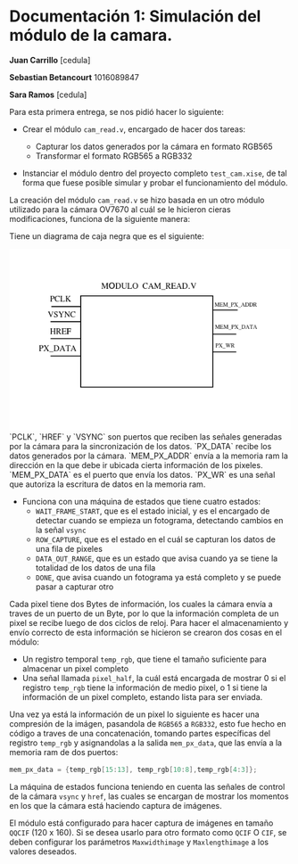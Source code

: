 # Documentación 1: Simulación del módulo de la camara.

**Juan Carrillo** [cedula]

**Sebastian Betancourt** 1016089847

**Sara Ramos** [cedula]

Para esta primera entrega, se nos pidió hacer lo siguiente:

- Crear el módulo `cam_read.v`, encargado de hacer dos tareas:

  - Capturar los datos generados por la cámara en formato RGB565
  - Transformar el formato RGB565 a RGB332

- Instanciar el módulo dentro del proyecto completo `test_cam.xise`, de tal forma que fuese posible simular y probar el funcionamiento del módulo.

La creación del módulo `cam_read.v` se hizo basada en un otro módulo utilizado para la cámara OV7670 al cuál se le hicieron cieras modificaciones, funciona de la siguiente manera:

Tiene un diagrama de caja negra que es el siguiente:

<img src="https://github.com/unal-edigital2-2019-2/work02-simulation-grupo-2/blob/master/docs/figs/caja_negra.png?raw=true" width = "750" >
`PCLK`, `HREF` y `VSYNC` son puertos que reciben las señales generadas por la cámara para la sincronización de los datos. `PX_DATA` recibe los datos generados por la cámara. `MEM_PX_ADDR` envía a la memoria ram la dirección en la que debe ir  ubicada cierta información de los pixeles. `MEM_PX_DATA` es el puerto que envía los datos. `PX_WR` es una señal que autoriza la escritura de datos en la memoria ram.


- Funciona con una máquina de estados que tiene cuatro estados:
  - `WAIT_FRAME_START`, que es el estado inicial, y es el encargado de detectar cuando se empieza un fotograma, detectando cambios en la señal `vsync`
  - `ROW_CAPTURE`, que es el estado en el cuál se capturan los datos de una fila de pixeles
  - `DATA_OUT_RANGE`, que es un estado que avisa cuando ya se tiene la totalidad de los datos de una fila
  - `DONE`, que avisa cuando un fotograma ya está completo y se puede pasar a capturar otro

Cada pixel tiene dos Bytes de información, los cuales la cámara envía a traves de un puerto de un Byte, por lo que la información completa de un pixel se recibe luego de dos ciclos de reloj. Para hacer el almacenamiento y envío correcto de esta información se hicieron se crearon dos cosas en el módulo:

- Un registro temporal `temp_rgb`, que tiene el tamaño suficiente para almacenar un pixel completo
- Una señal llamada `pixel_half`, la cuál está encargada de mostrar 0 si el registro `temp_rgb` tiene la información de medio pixel, o 1 si tiene la información de un pixel completo, estando lista para ser enviada.

Una vez ya está la información de un pixel lo siguiente es hacer una compresión de la imágen, pasandola de `RGB565` a `RGB332`, esto fue hecho en código a traves de una concatenación, tomando partes específicas del registro `temp_rgb` y asignandolas a la salida `mem_px_data`, que las envía a la memoria ram de dos puertos:

```verilog
mem_px_data = {temp_rgb[15:13], temp_rgb[10:8],temp_rgb[4:3]};
```


La máquina de estados funciona teniendo en cuenta las señales de control de la cámara `vsync` y `href`, las cuales se encargan de mostrar los momentos en los que la cámara está haciendo captura de imágenes.

El módulo está configurado para hacer captura de imágenes en tamaño `QQCIF` (120 x 160). Si se desea usarlo para otro formato como `QCIF` O `CIF`, se deben configurar los parámetros `Maxwidthimage` y `Maxlengthimage` a los valores deseados.
